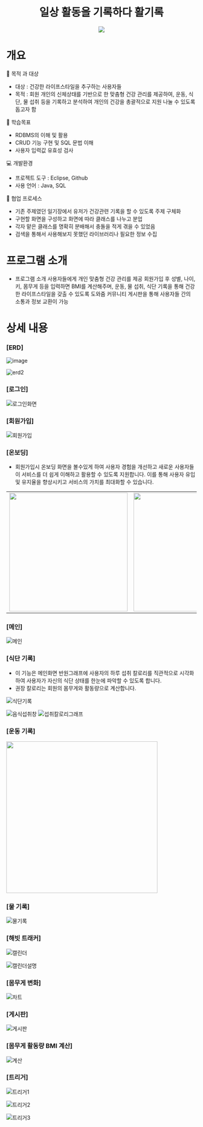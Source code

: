<h1 align = "center">일상 활동을 기록하다 활기록</h1>
<p align = "center">
<img src = "https://github.com/wngusv/Team1---healthcare/assets/154950245/2f65216c-c9e2-4a50-a7dc-07a754925232">
</p>

<h1>개요</h1>
📌 목적 과 대상

- 대상 : 건강한 라이프스타일을 추구하는 사용자들
- 목적 : 회원 개인의 신체상태를 기반으로 한 맞춤형 건강 관리를 제공하여, 운동, 식단, 물 섭취 등을 기록하고 분석하여 개인의 건강을 총괄적으로 지원 나눌 수 있도록 돕고자 함

📝 학습목표
- RDBMS의 이해 및 활용
- CRUD 기능 구현 및 SQL 문법 이해
- 사용자 입력값 유효성 검사

💻 개발환경
- 프로젝트 도구 : Eclipse, Github
- 사용 언어 : Java, SQL

📝 협업 프로세스
- 기존 주제였던 일기장에서 유저가 건강관련 기록을 할 수 있도록 주제 구체화
- 구현할 화면을 구성하고 화면에 따라 클래스를 나누고 분업
- 각자 맡은 클래스를 명확히 분배해서 충돌을 적게 겪을 수 있었음
- 검색을 통해서 사용해보지 못했던 라이브러리나 필요한 정보 수집

<h1>프로그램 소개</h1>

+ 프로그램 소개 사용자들에게 개인 맞춤형 건강 관리를 제공
회원가입 후 성별, 나이, 키, 몸무게 등을 입력하면 BMI를 계산해주며, 운동, 물 섭취, 식단 기록을 통해 건강한 라이프스타일을 갖출 수 있도록 도와줌
커뮤니티 게시판을 통해 사용자들 간의 소통과 정보 교환이 가능

<h1>상세 내용</h1>

### [ERD]
![image](https://github.com/wngusv/Team1---healthcare/assets/154950245/502731c3-4da6-46dc-8dc9-e0d94eb1d300)

![erd2](https://github.com/wngusv/Team1---healthcare/assets/154950245/cdaf29e2-4aa8-477d-b732-32759eb38a21)

### [로그인]

![로그인화면](https://github.com/wngusv/Team1---healthcare/assets/154950245/e3315f92-44dd-42d1-84ca-7f439767cf80)

### [회원가입]

![회원가입](https://github.com/wngusv/Team1---healthcare/assets/154950245/31005d89-44a0-48e1-a9f7-ade6df597a96)

### [온보딩]

- 회원가입시 온보딩 화면을 볼수있게 하여 사용자 경험을 개선하고 새로운 사용자들이 서비스를 더 쉽게 이해하고 활용할 수 있도록 지원합니다. 이를 통해 사용자 유입 및 유지율을 향상시키고 서비스의 가치를 최대화할 수 있습니다.


|                                                                                                                                          |                                                                                                                                          |                                                                                                                                          |                                                                                                                                          |                                                                                                                                          |
| :--------------------------------------------------------------------------------------------------------------------------------------: | :--------------------------------------------------------------------------------------------------------------------------------------: | :--------------------------------------------------------------------------------------------------------------------------------------: | :--------------------------------------------------------------------------------------------------------------------------------------: | :--------------------------------------------------------------------------------------------------------------------------------------: |
| <img src = "https://github.com/wngusv/Team1---healthcare/assets/154950245/5f437697-dd6d-415a-bd65-79d7eb2d555d" weight=200 height=313>   |  <img src = "https://github.com/wngusv/Team1---healthcare/assets/154950245/be8895f5-f9af-4d45-83e9-5be82cdf7406" weight=200 height=313>  | <img src = "https://github.com/wngusv/Team1---healthcare/assets/154950245/552f513f-3a51-44d7-93ba-5499b7874687" weight=200 height=313>   | <img src = "https://github.com/wngusv/Team1---healthcare/assets/154950245/6878562c-193d-4ae9-b8e5-a333eb9d20c2" weight=200 height=313>   |  <img src = "https://github.com/wngusv/Team1---healthcare/assets/154950245/9a16ca2a-5fd2-4554-a3fe-99feb28fffbd" weight=200 height=313>  |


### [메인]

![메인](https://github.com/wngusv/Team1---healthcare/assets/154950245/2ca79360-c9fe-4cb7-aeda-2d7059f5df9f)

### [식단 기록]
- 이 기능은 메인화면 반원그래프에 사용자의 하루 섭취 칼로리를 직관적으로 시각화하여 사용자가 자신의 식단 상태를 한눈에 파악할 수 있도록 합니다.
- 권장 칼로리는 회원의 몸무게와 활동량으로 계산합니다.
  
![식단기록](https://github.com/wngusv/Team1---healthcare/assets/154950245/a92591a5-667a-4fa5-8076-91e1ef8cd297)

![음식섭취창](https://github.com/wngusv/Team1---healthcare/assets/154950245/9ed81f23-8adc-4bb6-9a8c-1625a8b0ccf0) ![섭취칼로리그래프](https://github.com/wngusv/Team1---healthcare/assets/154950245/825b232c-e1df-450c-959c-00f0456ead2c)

### [운동 기록]

<img src = "https://github.com/wngusv/Team1---healthcare/assets/154950245/11b9ac36-f73c-4f7b-bced-08da6d3ca402" weight =300 height=400>

### [물 기록]

![물기록](https://github.com/wngusv/Team1---healthcare/assets/154950245/e90ef988-4384-4658-b893-9e9d86b80349)

### [해빗 트래커]

![캘린더](https://github.com/wngusv/Team1---healthcare/assets/154950245/a1b940ca-bdab-41d2-824a-79a445553104)

![캘린더설명](https://github.com/wngusv/Team1---healthcare/assets/154950245/578df18c-7fd9-4553-aaab-c0f17cf71b36)


### [몸무게 변화]

![차트](https://github.com/wngusv/Team1---healthcare/assets/154950245/cd4d53b4-2988-4a85-8780-a22457eb13cb)

### [게시판]

![게시판](https://github.com/wngusv/Team1---healthcare/assets/154950245/74f21e1a-93cc-4cb8-91f3-4874aa51e6fd)

### [몸무게 활동량 BMI 계산]

![계산](https://github.com/wngusv/Team1---healthcare/assets/154950245/c35c80c8-a198-4b8c-a893-db53bf951adf)

### [트리거]

![트리거1](https://github.com/wngusv/Team1---healthcare/assets/154950245/d662b3e2-df9c-43ab-87fe-5c5a21a473f7)

![트리거2](https://github.com/wngusv/Team1---healthcare/assets/154950245/f7c74406-452a-462e-ad3a-c3e9d5c453ba)

![트리거3](https://github.com/wngusv/Team1---healthcare/assets/154950245/b8c97dac-5046-4254-b7e0-1490b5b3f2af)


                 
